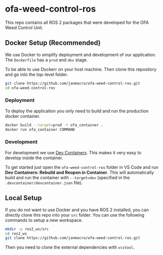 # ofa-weed-control-ros
This repo contains all ROS 2 packages that were developed for the OFA Weed Control Unit.

<!-- TODO: detailed explanation, some images -->

## Docker Setup (Recommended)
We use Docker to simplify deployment and development of our application. The `Dockerfile` has a `prod` and `dev` stage.

To be able to use Dockerr on your host machine. Then clone this repository and go into the top-level folder.
```bash
git clone https://github.com/janmacro/ofa-weed-control-ros.git
cd ofa-weed-control-ros
```

### Deployment
To deploy the application you only need to build and run the production docker container.
```bash
docker build --target=prod -t ofa_container .
docker run ofa_container COMMAND
```
<!-- TODO: explain different commands -->

### Development
For development we use [Dev Containers](https://code.visualstudio.com/docs/devcontainers/containers). This makes it very easy to develop inside the container.

To get started just open the `ofa-weed-control-ros` folder in VS Code and run **Dev Containers: Rebuild and Reopen in Container**. This will automatically build and run the container with `--target=dev` (specified in the `.devcontainer/devcontainer.json` file).

## Local Setup
If you do not want to use Docker and you have ROS 2 installed, you can directly clone this repo into your `src` folder. You can use the following commands to setup a new workspace.
```bash
mkdir -p ros2_ws/src
cd ros2_ws
git clone https://github.com/janmacro/ofa-weed-control-ros.git
```
Then you need to clone the external dependencies with `vcstool`.

<!-- TODO: complete local setup (equivalent to Dockerfile) -->

